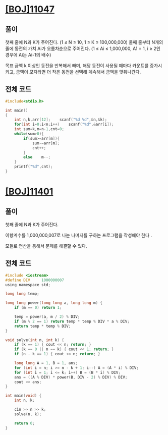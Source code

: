 # [[BOJ]11047](https://www.acmicpc.net/problem/11047)

## 풀이
첫째 줄에 N과 K가 주어진다. (1 ≤ N ≤ 10, 1 ≤ K ≤ 100,000,000)
둘째 줄부터 N개의 줄에 동전의 가치 Ai가 오름차순으로 주어진다. (1 ≤ Ai ≤ 1,000,000, A1 = 1, i ≥ 2인 경우에 Ai는 Ai-1의 배수)

목표 금액  k  이상인 동전을 반복해서 빼며, 해당 동전이 사용될 때마다 카운트를 증가시키고, 금액이 모자라면 더 작은 동전을 선택해 계속해서 금액을 맞춰나간다.

## 전체 코드
```C
#include<stdio.h>

int main()
{
    int n,k,arr[12];    scanf("%d %d",&n,&k);
    for(int i=0;i<n;i++)    scanf("%d",&arr[i]);
    int sum=k,m=n-1,cnt=0;
    while(sum>0){
        if(sum>=arr[m]){
            sum-=arr[m];
            cnt++;
        }
        else    m--;
    }
    printf("%d",cnt);
}

```

# [[BOJ]11401](https://www.acmicpc.net/problem/11401)

## 풀이

첫째 줄에 N과 K가 주어진다.

이항계수를 1,000,000,007로 나눈 나머지를 구하는 프로그램을 작성해야 한다 .

모듈로 연산을 통해서 문제를 해결할 수 있다.

## 전체 코드
```C
#include <iostream>
#define DIV		1000000007
using namespace std;

long long temp;

long long power(long long a, long long m) {
	if (m == 0) return 1;

	temp = power(a, m / 2) % DIV;
	if (m % 2 == 1) return temp * temp % DIV * a % DIV;
	return temp * temp % DIV;
}

void solve(int n, int k) {
	if (k == 1) { cout << n; return; }
	if (k == 0 || n == k) { cout << 1; return; }
	if (n - k == 1) { cout << n; return; }

	long long A = 1, B = 1, ans;
	for (int i = n; i >= n - k + 1; i--) A = (A * i) % DIV;
	for (int i = 1; i <= k; i++) B = (B * i) % DIV;
	ans = ((A % DIV) * power(B, DIV - 2) % DIV) % DIV;
	cout << ans;
}

int main(void) {
	int n, k;

	cin >> n >> k;
	solve(n, k);

	return 0;
}
```
